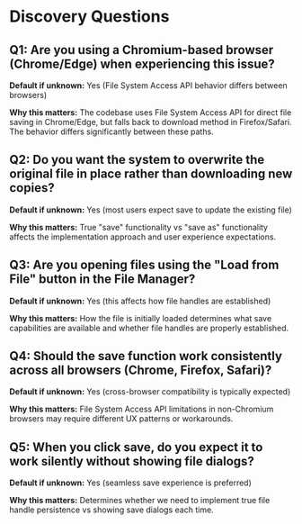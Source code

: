 # Discovery Questions

## Q1: Are you using a Chromium-based browser (Chrome/Edge) when experiencing this issue?
**Default if unknown:** Yes (File System Access API behavior differs between browsers)

**Why this matters:** The codebase uses File System Access API for direct file saving in Chrome/Edge, but falls back to download method in Firefox/Safari. The behavior differs significantly between these paths.

## Q2: Do you want the system to overwrite the original file in place rather than downloading new copies?
**Default if unknown:** Yes (most users expect save to update the existing file)

**Why this matters:** True "save" functionality vs "save as" functionality affects the implementation approach and user experience expectations.

## Q3: Are you opening files using the "Load from File" button in the File Manager?
**Default if unknown:** Yes (this affects how file handles are established)

**Why this matters:** How the file is initially loaded determines what save capabilities are available and whether file handles are properly established.

## Q4: Should the save function work consistently across all browsers (Chrome, Firefox, Safari)?
**Default if unknown:** Yes (cross-browser compatibility is typically expected)

**Why this matters:** File System Access API limitations in non-Chromium browsers may require different UX patterns or workarounds.

## Q5: When you click save, do you expect it to work silently without showing file dialogs?
**Default if unknown:** Yes (seamless save experience is preferred)

**Why this matters:** Determines whether we need to implement true file handle persistence vs showing save dialogs each time.